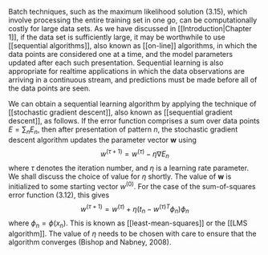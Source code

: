 Batch techniques, such as the maximum likelihood solution (3.15), which involve processing the entire training set in one go, can be computationally costly for large data sets. As we have discussed in [[Introduction|Chapter 1]], if the data set is sufficiently large, it may be worthwhile to use [[sequential algorithms]], also known as [[on-line]] algorithms, in which the data points are considered one at a time, and the model parameters updated after each such presentation. Sequential learning is also appropriate for realtime applications in which the data observations are arriving in a continuous stream, and predictions must be made before all of the data points are seen.

We can obtain a sequential learning algorithm by applying the technique of [[stochastic gradient descent]], also known as [[sequential gradient descent]], as follows. If the error function comprises a sum over data points $E = \sum_nE_n$, then after presentation of pattern *n*, the stochastic gradient descent algorithm updates the parameter vector **w** using
$$
w^{(\tau+1)}=w^{(\tau)} - \eta\nabla E_n
\tag{3.22}
$$
where $\tau$ denotes the iteration number, and $\eta$ is a learning rate parameter. We shall discuss the choice of value for $\eta$ shortly. The value of **w** is initialized to some starting vector $w^{(0)}$. For the case of the sum-of-squares error function (3.12), this gives
$$
w^{(\tau+1)}=w^{(\tau)} + \eta(t_n-w^{(\tau)T}\phi_n)\phi_n
\tag{3.23}
$$
where $\phi_n = \phi(x_n)$. This is known as [[least-mean-squares]] or the [[LMS algorithm]]. The value of $\eta$ needs to be chosen with care to ensure that the algorithm converges (Bishop and Nabney, 2008).